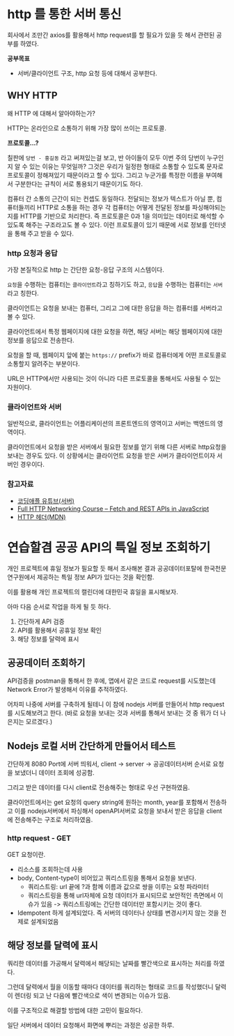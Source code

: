 # http 를 통한 서버 통신

회사에서 조만간 axios를 활용해서 http request를 할 필요가 있을 듯 해서 관련된 공부를 하였다.

**공부목표**

- 서버/클라이언트 구조, http 요청 등에 대해서 공부한다.

## WHY HTTP

왜 HTTP 에 대해서 알아야하는가?

HTTP는 온라인으로 소통하기 위해 가장 많이 쓰이는 프로토콜.

**프로토콜...?**

칠판에 `당번 - 홍길동` 라고 써져있는걸 보고, 반 아이들이 모두 이번 주의 당번이 누구인지 알 수 있는 이유는 무엇일까? 그것은 우리가 일정한 형태로 소통할 수 있도록 문자로 프로토콜이 정해져있기 때문이라고 할 수 있다. 그리고 누군가를 특정한 이름을 부여해서 구분한다는 규칙이 서로 통용되기 때문이기도 하다.

컴퓨터 간 소통의 근간이 되는 컨셉도 동일하다. 전달되는 정보가 텍스트가 아닐 뿐, 컴퓨터들끼리 HTTP로 소통을 하는 경우 각 컴퓨터는 어떻게 전달된 정보를 파싱해야되는지를 HTTP를 기반으로 처리한다. 즉 프로토콜은 0과 1을 의미있는 데이터로 해석할 수 있도록 해주는 구조라고도 볼 수 있다. 이런 프로토콜이 있기 때문에 서로 정보를 인터넷을 통해 주고 받을 수 있다.

### http 요청과 응답

가장 본질적으로 http 는 간단한 요청-응답 구조의 시스템이다.

`요청`을 수행하는 컴퓨터는 `클라이언트`라고 칭하기도 하고,
`응답`을 수행하는 컴퓨터는 `서버`라고 칭한다.

클라이언트는 요청을 보내는 컴퓨터, 그리고 그에 대한 응답을 하는 컴퓨터를 서버라고 볼 수 있다.

클라이언트에서 특정 웹페이지에 대한 요청을 하면, 해당 서버는 해당 웹페이지에 대한 정보를 응답으로 전송한다.

요청을 할 때, 웹페이지 앞에 붙는 `https://` prefix가 바로 컴퓨터에게 어떤 프로토콜로 소통할지 알려주는 부분이다.

URL은 HTTP에서만 사용되는 것이 아니라 다른 프로토콜을 통해서도 사용될 수 있는 자원이다.

### 클라이언트와 서버

일반적으로, 클라이언트는 어플리케이션의 프론트엔드의 영역이고 서버는 백엔드의 영역이다.

클라이언트에서 요청을 받은 서버에서 필요한 정보를 얻기 위해 다른 서버로 http요청을 보내는 경우도 있다. 이 상황에서는 클라이언트 요청을 받은 서버가 클라이언트이자 서버인 경우이다.

### 참고자료

- [코딩애플 유튜브(서버)](https://www.youtube.com/watch?v=NoLV5iP5FNY&list=PLfLgtT94nNq1qmsvIii_CAxFlD7tvB5NE&index=2)
- [Full HTTP Networking Course – Fetch and REST APIs in JavaScript](https://www.youtube.com/watch?v=2JYT5f2isg4)
- [HTTP 헤더(MDN)](https://developer.mozilla.org/ko/docs/Web/HTTP/Headers)

# 연습할겸 공공 API의 특일 정보 조회하기

개인 프로젝트에 휴일 정보가 필요할 듯 해서 조사해본 결과 공공데이터포탈에 한국천문연구원에서 제공하는 특일 정보 API가 있다는 것을 확인함.

이를 활용해 개인 프로젝트의 캘린더에 대한민국 휴일을 표시해보자.

아마 다음 순서로 작업을 하게 될 듯 하다.

1. 간단하게 API 검증
2. API를 활용해서 공휴일 정보 확인
3. 해당 정보를 달력에 표시

## 공공데이터 조회하기

API검증을 postman을 통해서 한 후에, 앱에서 같은 코드로 request를 시도했는데 Network Error가 발생해서 이유를 추적하였다.

어차피 나중에 서버를 구축하게 될테니 이 참에 nodejs 서버를 만들어서 http request를 시도해보려고 한다. (바로 요청을 보내는 것과 서버를 통해서 보내는 것 중 뭐가 더 나은지는 모르겠다.)

## Nodejs 로컬 서버 간단하게 만들어서 테스트

간단하게 8080 Port에 서버 띄워서, client -> server -> 공공데이터서버 순서로 요청을 보냈더니 데이터 조회에 성공함.

그리고 받은 데이터를 다시 client로 전송해주는 형태로 우선 구현하였음.

클라이언트에서는 get 요청의 query string에 원하는 month, year를 포함해서 전송하고 이를 nodejs서버에서 파싱해서 openAPI서버로 요청을 보내서 받은 응답을 client에 전송해주는 구조로 처리하였음.

### http request - GET

GET 요청이란.

- 리소스를 조회하는데 사용
- body, Content-type이 비어있고 쿼리스트링을 통해서 요청을 보낸다.
  - 쿼리스트링: url 끝에 ?과 함께 이름과 값으로 쌍을 이루는 요청 파라미터
  - 쿼리스트링을 통해 url자체에 요청 데이터가 표시되므로 보안적인 측면에서 이슈가 있음 -> 쿼리스트링에는 간단한 데이터만 포함시키는 것이 좋다.
- Idempotent 하게 설계되었다. 즉 서버의 데이터나 상태를 변경시키지 않는 것을 전제로 설계되었음

## 해당 정보를 달력에 표시

쿼리한 데이터를 가공해서 달력에서 해당되는 날짜를 빨간색으로 표시하는 처리를 하였다.

그런데 달력에서 월을 이동할 때마다 데이터를 쿼리하는 형태로 코드를 작성했더니 달력이 렌더링 되고 난 다음에 빨간색으로 색이 변경되는 이슈가 있음.

이를 구조적으로 해결할 방법에 대한 고민이 필요하다.

일단 서버에서 데이터 요청해서 화면에 뿌리는 과정은 성공한 하루.
